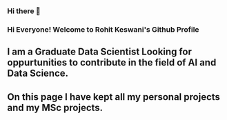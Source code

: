 ### Hi there 👋
### Hi Everyone! Welcome to Rohit Keswani's Github Profile

## I am a Graduate Data Scientist Looking for oppurtunities to contribute in the field of AI and Data Science.

## On this page I have kept all my personal projects and my MSc projects.

  
<!--
**keswani-Rohitkumar/keswani-Rohitkumar** is a ✨ _special_ ✨ repository because its `README.md` (this file) appears on your GitHub profile.

Here are some ideas to get you started:

- 🔭 I’m currently working on ...
- 🌱 I’m currently learning ...
- 👯 I’m looking to collaborate on ...
- 🤔 I’m looking for help with ...
- 💬 Ask me about ...
- 📫 How to reach me: ...
- 😄 Pronouns: ...
- ⚡ Fun fact: ...
-->
